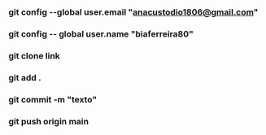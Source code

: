 ### git config --global user.email "anacustodio1806@gmail.com"
### git config -- global user.name "biaferreira80"
### git clone link

### git add .
### git commit -m "texto"
### git push origin main